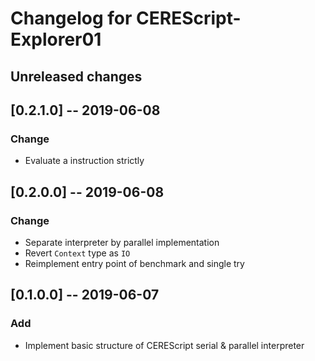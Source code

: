 Changelog for CEREScript-Explorer01
====

## Unreleased changes


## [0.2.1.0] -- 2019-06-08

### Change

* Evaluate a instruction strictly


## [0.2.0.0] -- 2019-06-08

### Change

* Separate interpreter by parallel implementation
* Revert `Context` type as `IO`
* Reimplement entry point of benchmark and single try


## [0.1.0.0] -- 2019-06-07

### Add

* Implement basic structure of CEREScript serial & parallel interpreter
